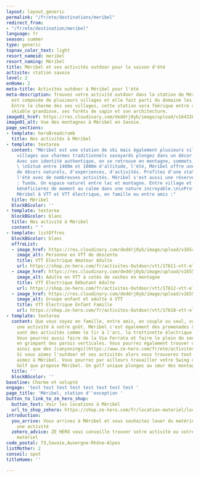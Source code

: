 ```yaml
---
layout: layout_generic
permalink: "/fr/ete/destinations/meribel"
redirect_from:
- "/fr/ete/destination/meribel"
language: fr
season: summer
type: generic
topnav_color_text: light
resort_nameid: meribel
resort_naming: Méribel
title: Méribel et ses activités outdoor pour la saison d'été
activite: station savoie
level: 2
enHome: 2
meta-title: Activités outdoor à Méribel pour l'été
meta-description: Trouvez votre activité outdoor dans la station de Méribel. Elle
  est composée de plusieurs villages et elle fait parti du domaine les 3 Vallées.
  Entre le charme des ses villages, cette station sera féérique entre son domaine
  skiable grandiose, ses forêts de sapin et son architecture.
image01_href: https://res.cloudinary.com/deddrj0yb/image/upload/v1643269872/website/M%C3%A9ribel/51413475434_999c49bc4f_k_tzeznm.jpg
image01_alt: Vue des montagnes à Méribel en Savoie.
page_sections:
- template: heroBreadcrumb
  title: Nos activités à Méribel
- template: textarea
  content: "Méribel est une station de ski mais également plusieurs villages. Des
    villages aux charmes traditionnels savoyards plongez dans un décor majestueux.
    Avec son identité authentique, on se retrouve en montagne, sommets, lacs et forets.
    \ \nSitué entre 1400m et 1800m d'altitude, l'été, Méribel offre une variété incroyables
    de décors naturels, d'expériences, d'activités. Profitez d'une station très active
    l'été avec de nombreuses activités. Méribel s'est aussi une réserve naturelle
    : Tueda. Un espace naturel entre lac et montagne. Entre village et nature, vous
    bénéficierez de moment au calme dans une nature incroyable.\n\nProfitez de découvrir
    Méribel à VTT et VTT électrique, en famille ou entre amis :"
  title: Méribel
  blockBGcolor: ''
- template: textarea
  blockBGcolor: blanc
  title: Nos activité à Méribel
  content: " "
- template: listOffres
  blockBGcolor: blanc
  offreList:
  - image_href: https://res.cloudinary.com/deddrj0yb/image/upload/v1654866668/website/Sames%20Jones/FB_IMG_1654680653467.jpg
    image_alt: Personne en VTT de descente
    title: VTT Electrique Amateur Adulte
    url: https://shop.ze-hero.com/fr/activites-Outdoor/vtt/17611-vtt-electrique-amateur-adulte-meribel-vtt-meribel-sam-jones
  - image_href: https://res.cloudinary.com/deddrj0yb/image/upload/v1655108075/website/VTT%20AE/pexels-darcy-lawrey-1010546.jpg
    image_alt: Adulte en VTT à cotés de vaches en montagne
    title: VTT Electrique Débutant Adulte
    url: https://shop.ze-hero.com/fr/activites-Outdoor/vtt/17612-vtt-electrique-debutant-adulte-meribel-vtt-meribel-sam-jones
  - image_href: https://res.cloudinary.com/deddrj0yb/image/upload/v1655108075/website/VTT%20AE/pexels-darcy-lawrey-1010546.jpg
    image_alt: Groupe enfant et adulte à VTT
    title: VTT Electrique Enfant Famille
    url: https://shop.ze-hero.com/fr/activites-Outdoor/vtt/17610-vtt-electrique-enfant-famille-meribel-vtt-meribel-sam-jones
- template: textarea
  content: Que vous soyez en famille, entre amis, en couple ou seul, vous trouverez
    une activité à votre goût. Méribel c'est également des promenades à cheval, ce
    sont des activités comme le tir à l'arc, la trottinette électrique tout terrain.
    Vous pourrez aussi faire de la Via Ferrata et faire le plein de sensation forte
    en grimpant des parois verticales. Vous pourrez également trouver de l'escalade
    ainsi que des [canyonings](https://www.ze-hero.com/fr/ete/activites/canyoning).
    Si vous aimez l'outdoor et ses activités alors vous trouverez tout ce que vous
    aimez à Méribel. Vous pourrez par ailleurs travailler votre Swing dans le magnifique
    Golf que propose Méribel. Un golf unique plongez au cœur des montagnes.
  title: ''
  blockBGcolor: ''
baseline: Charme et volupté
engage: 'test test test test test test test test '
page_title: 'Méribel, station d''exception '
button_to_link_to_ze_hero_shop:
  button_text: Voir les locations à Méribel
  url_to_shop_zehero: https://shop.ze-hero.com/fr/location-materiel/location-ski/location-ski-enfant?station=alpes-dhuez&equipmentslug=%2Flocation-ski&rental_quality=0&oldslug=%2Flocation-ski&subslug=%2Flocation-ski-adulte&start-date=25%2F12%2F2021&number_rental_days=1
introduction:
  you_arrive: Vous arrivez à Méribel et vous souhaitez louer du matériel ou trouver
    une activité
  zehero_advice: ZE HERO vous conseille trouver votre activité ou votre location de
    matériel
code_postal: 73,Savoie,Auvergne-Rhône-Alpes
listMother: 2
conseil: spot
titleHome: ''

---
```

